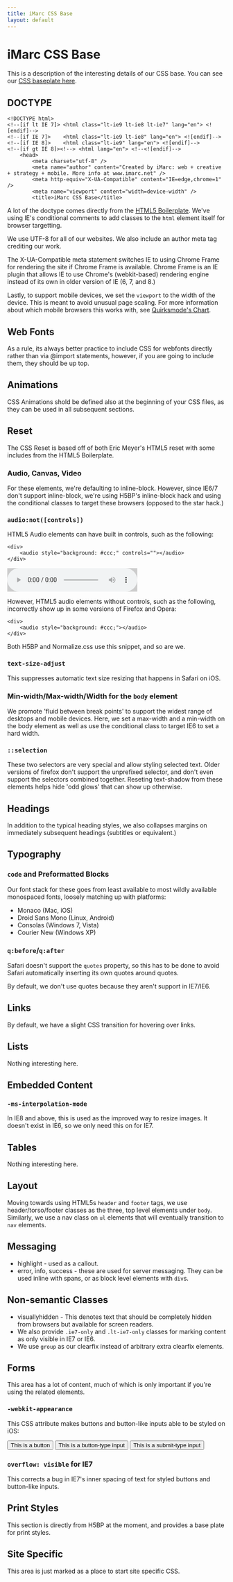 ```yaml
---
title: iMarc CSS Base
layout: default
---
```


# iMarc CSS Base

This is a description of the interesting details of our CSS base. You can see our [CSS baseplate here](css/baseplate.css).

## DOCTYPE

    <!DOCTYPE html>
    <!--[if lt IE 7]> <html class="lt-ie9 lt-ie8 lt-ie7" lang="en"> <![endif]-->
    <!--[if IE 7]>    <html class="lt-ie9 lt-ie8" lang="en"> <![endif]-->
    <!--[if IE 8]>    <html class="lt-ie9" lang="en"> <![endif]-->
    <!--[if gt IE 8]><!--> <html lang="en"> <!--<![endif]-->
        <head>
            <meta charset="utf-8" />
            <meta name="author" content="Created by iMarc: web + creative + strategy + mobile. More info at www.imarc.net" />
            <meta http-equiv="X-UA-Compatible" content="IE=edge,chrome=1" />
            <meta name="viewport" content="width=device-width" />
            <title>iMarc CSS Base</title>

A lot of the doctype comes directly from the
[HTML5 Boilerplate](http://html5boilerplate.com/). We've using IE's conditional
comments to add classes to the `html` element itself for browser targetting.

We use UTF-8 for all of our websites. We also include an author meta tag
crediting our work.

The X-UA-Compatible meta statement switches IE to using Chrome Frame for
rendering the site if Chrome Frame is available. Chrome Frame is an IE plugin
that allows IE to use Chrome's (webkit-based) rendering engine instead of its
own in older version of IE (6, 7, and 8.)

Lastly, to support mobile devices, we set the `viewport` to the width of the device.
This is meant to avoid unusual page scaling. For more information about which
mobile browsers this works with, see
[Quirksmode's Chart](http://www.quirksmode.org/mobile/tableViewport.html#metaviewport).

## Web Fonts

As a rule, its always better practice to include CSS for webfonts directly
rather than via @import statements, however, if you are going to include them,
they should be up top.

## Animations

CSS Animations shold be defined also at the beginning of your CSS files, as
they can be used in all subsequent sections.

## Reset

The CSS Reset is based off of both Eric Meyer's HTML5 reset with some includes
from the HTML5 Boilerplate.

### Audio, Canvas, Video

For these elements, we're defaulting to inline-block. However, since IE6/7
don't support inline-block, we're using H5BP's inline-block hack and using the
conditional classes to target these browsers (opposed to the star hack.)

### `audio:not([controls])`

HTML5 Audio elements can have built in controls, such as the following:

    <div>
    	<audio style="background: #ccc;" controls=""></audio>
    </div>

<div class="group">
	<audio style="background: #ccc;" controls=""></audio>
</div>

However, HTML5 audio elements without controls, such as the following,
incorrectly show up in some versions of Firefox and Opera:

    <div>
    	<audio style="background: #ccc;"></audio>
    </div>

<div class="group">
	<audio style="background: #ccc;"></audio>
</div>

Both H5BP and Normalize.css use this snippet, and so are we.

### `text-size-adjust`

This suppresses automatic text size resizing that happens in Safari on iOS.


### Min-width/Max-width/Width for the `body` element

We promote 'fluid between break points' to support the widest range of desktops
and mobile devices. Here, we set a max-width and a min-width on the body
element as well as use the conditional class to target IE6 to set a hard width.

### `::selection`

These two selectors are very special and allow styling selected text. Older
versions of firefox don't support the unprefixed selector, and don't even
support the selectors combined together. Reseting text-shadow from these
elements helps hide 'odd glows' that can show up otherwise.


## Headings

In addition to the typical heading styles, we also collapses margins on
immediately subsequent headings (subtitles or equivalent.)

## Typography

### `code` and Preformatted Blocks

Our font stack for these goes from least available to most wildly available
monospaced fonts, loosely matching up with platforms:

+ Monaco (Mac, iOS)
+ Droid Sans Mono (Linux, Android)
+ Consolas (Windows 7, Vista)
+ Courier New (Windows XP)

### `q:before`/`q:after`

Safari doesn't support the `quotes` property, so this has to be done to avoid
Safari automatically inserting its own quotes around quotes.

By default, we don't use quotes because they aren't support in IE7/IE6.

## Links

By default, we have a slight CSS transition for hovering over links.

## Lists

Nothing interesting here.

## Embedded Content

### `-ms-interpolation-mode`

In IE8 and above, this is used as the improved way to resize images. It doesn't
exist in IE6, so we only need this on for IE7.

## Tables

Nothing interesting here.

## Layout

Moving towards using HTML5s `header` and `footer` tags, we use
header/torso/footer classes as the three, top level elements under `body`.
Similarly, we use a nav class on `ul` elements that will eventually transition
to `nav` elements.

## Messaging

+ highlight - used as a callout.
+ error, info, success - these are used for server messaging. They can be used
  inline with spans, or as block level elements with `div`s.

## Non-semantic Classes

+ visuallyhidden - This denotes text that should be completely hidden from
  browsers but available for screen readers.
+ We also provide `.ie7-only` and `.lt-ie7-only` classes for marking content as
  only visible in IE7 or IE6.
+ We use `group` as our clearfix instead of arbitrary extra clearfix elements.

## Forms

This area has a lot of content, much of which is only important if you're using
the related elements.

### `-webkit-appearance`

This CSS attribute makes buttons and button-like inputs able to be styled on
iOS:

<div class="group">
	<button type="button">This is a button</button>
	<input type="button" value="This is a button-type input" />
	<input type="submit" value="This is a submit-type input" />
</div>

### `overflow: visible` for IE7

This corrects a bug in IE7's inner spacing of text for styled buttons and
button-like inputs.

## Print Styles

This section is directly from H5BP at the moment, and provides a base plate for
print styles.

## Site Specific

This area is just marked as a place to start site specific CSS.
